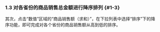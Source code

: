 ### 1.3 对各省份的商品销售总金额进行降序排列 {#1-3}

其次，点击“数值”区域的“商品销售额（求和）”，在下拉列表中选择“排序”下的降序功能，即可完成对各个省份的商品销售额从高到低的排序。